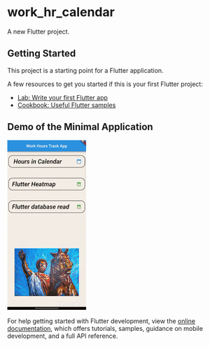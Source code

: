 # work_hr_calendar

A new Flutter project.

## Getting Started

This project is a starting point for a Flutter application.

A few resources to get you started if this is your first Flutter project:

- [Lab: Write your first Flutter app](https://docs.flutter.dev/get-started/codelab)
- [Cookbook: Useful Flutter samples](https://docs.flutter.dev/cookbook)


## Demo of the Minimal Application

![](https://github.com/runingcoder/Flutter-work-hour-tracker/blob/main/images/demoGIf.gif)

For help getting started with Flutter development, view the
[online documentation](https://docs.flutter.dev/), which offers tutorials,
samples, guidance on mobile development, and a full API reference.
